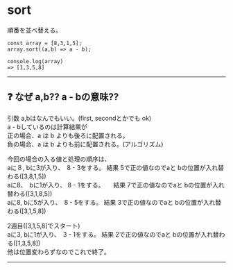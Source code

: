 # sort
順番を並べ替える。
~~~
const array = [8,3,1,5];
array.sort((a,b) => a - b);

console.log(array)
=> [1,3,5,8]
~~~
***

## ❓ なぜ a,b?? a - bの意味??
引数 a,bはなんでもいい。(first, secondとかでも ok)    
a - bしているのは計算結果が    
正の場合、a は b よりも後ろに配置される。  
負の場合、a は b よりも前に配置される。(アルゴリズム)

今回の場合の入る値と処理の順序は、  
aに８, bに3が入り、　8 - 3をする。 結果 5で正の値なのでaと bの位置が入れ替わる([3,8,1,5])  
aに8、　bに1が入り、 8 - 1をする。　　結果 7で正の値なのでaと bの位置が入れ替わる([3,1,8,5])  
aに8, bに5が入り、　8 - 5をする。 結果 3で正の値なのでaと bの位置が入れ替わる([3,1,5,8])  

2週目([3,1,5,8]でスタート)    
aに3, bに1が入り、　3 - 1をする。 結果 2で正の値なのでaと bの位置が入れ替わる([1,3,5,8])  
他は位置変わらずなのでこれで終了。
***
